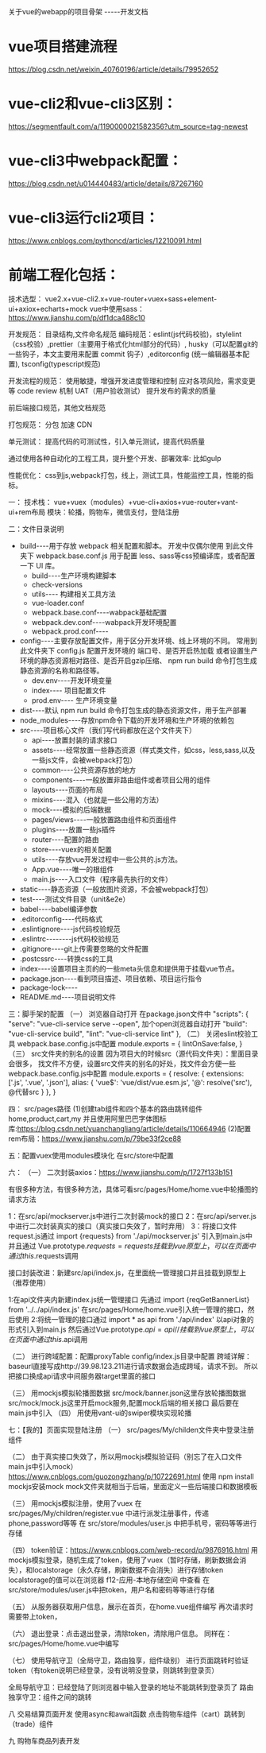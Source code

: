 关于vue的webapp的项目骨架
-----开发文档

# vue项目搭建流程 #
https://blog.csdn.net/weixin_40760196/article/details/79952652
# vue-cli2和vue-cli3区别： #
https://segmentfault.com/a/1190000021582356?utm_source=tag-newest
# vue-cli3中webpack配置： #
https://blog.csdn.net/u014440483/article/details/87267160
# vue-cli3运行cli2项目： #
https://www.cnblogs.com/pythoncd/articles/12210091.html


# 前端工程化包括： #

技术选型：
vue2.x+vue-cli2.x+vue-router+vuex+sass+element-ui+axiox+echarts+mock
vue中使用sass：https://www.jianshu.com/p/df1dca488c10

开发规范：
目录结构,文件命名规范
编码规范：eslint(js代码校验)，stylelint（css校验）,prettier（主要用于格式化html部分的代码）,
husky（可以配置git的一些钩子，本文主要用来配置 commit 钩子）,editorconfig (统一编辑器基本配置),
tsconfig(typescript规范)

开发流程的规范：
使用敏捷，增强开发进度管理和控制
应对各项风险，需求变更等
code review 机制
UAT（用户验收测试） 提升发布的需求的质量

前后端接口规范，其他文档规范

打包规范：
分包 加速 CDN

单元测试：
提高代码的可测试性，引入单元测试，提高代码质量

通过使用各种自动化的工程工具，提升整个开发、部署效率:
比如gulp

性能优化：
css到js,webpack打包，线上，测试工具，性能监控工具，性能的指标。



一： 技术栈：
vue+vuex（modules）+vue-cli+axios+vue-router+vant-ui+rem布局
模块：轮播，购物车，微信支付，登陆注册

二：文件目录说明
- build----用于存放 webpack 相关配置和脚本。
开发中仅偶尔使用 到此文件夹下 webpack.base.conf.js 
用于配置 less、sass等css预编译库，或者配置一下 UI 库。
    - build----生产环境构建脚本
    - check-versions
    - utils---- 构建相关工具方法
    - vue-loader.conf
    - webpack.base.conf----wabpack基础配置
    - webpack.dev.conf----wabpack开发环境配置
    - webpack.prod.conf----
- config----主要存放配置文件，用于区分开发环境、线上环境的不同。 
常用到此文件夹下 config.js 配置开发环境的 端口号、是否开启热加载
或者设置生产环境的静态资源相对路径、是否开启gzip压缩、
npm run build 命令打包生成静态资源的名称和路径等。
    - dev.env----开发环境变量
    - index---- 项目配置文件
    - prod.env---- 生产环境变量
- dist----默认 npm run build 命令打包生成的静态资源文件，用于生产部署
- node_modules----存放npm命令下载的开发环境和生产环境的依赖包
- src----项目核心文件（我们写代码都放在这个文件夹下）
    - api----放置封装的请求接口
    - assets----经常放置一些静态资源（样式类文件，如css，less,sass,以及一些js文件，会被webpack打包）
    - common----公共资源存放的地方
    - components----一般放置非路由组件或者项目公用的组件
    - layouts----页面的布局
    - mixins----混入（也就是一些公用的方法）
    - mock----模拟的后端数据
    - pages/views----一般放置路由组件和页面组件
    - plugins----放置一些js插件
    - router----配置的路由
    - store----vuex的相关配置
    - utils----存放vue开发过程中一些公共的.js方法。
    - App.vue----唯一的根组件
    - main.js----入口文件（程序最先执行的文件）
- static----静态资源（一般放图片资源，不会被webpack打包）
- test----测试文件目录（unit&e2e）
- babel----babel编译参数
- .editorconfig----代码格式
- .eslintignore----js代码校验规范
- .eslintrc--------js代码校验规范
- .gitignore----git上传需要忽略的文件配置
- .postcssrc----转换css的工具
- index----设置项目主页的的一些meta头信息和提供用于挂载vue节点。
- package.json----看到项目描述、项目依赖、项目运行指令
- package-lock----
- README.md----项目说明文件

三：脚手架的配置
（一）
浏览器自动打开
在package.json文件中
"scripts": {
"serve": "vue-cli-service serve --open", 加个open浏览器自动打开
"build": "vue-cli-service build",
"lint": "vue-cli-service lint"
},
（二）
关闭eslint校验工具
webpack.base.config.js中配置
module.exports = {
    lintOnSave:false,
}
（三）
src文件夹的别名的设置
因为项目大的时候src（源代码文件夹）：里面目录会很多，
找文件不方便，设置src文件夹的别名的好处，找文件会方便一些
webpack.base.config.js中配置
module.exports = {
    resolve: {
    extensions: ['.js', '.vue', '.json'],
    alias: {
    'vue$': 'vue/dist/vue.esm.js',
    '@': resolve('src'),  @代替src
    }
    },
}

四：
src/pages路径
(1)创建tab组件和四个基本的路由跳转组件home,product,cart,my
并且使用阿里巴巴字体图标库:https://blog.csdn.net/yuanchangliang/article/details/110664946
(2)配置rem布局：https://www.jianshu.com/p/79be33f2ce88

五：配置vuex使用modules模块化
在src/store中配置

六：
（一） 二次封装axios：https://www.jianshu.com/p/1727f133b151

有很多种方法，有很多种方法，具体可看src/pages/Home/home.vue中轮播图的请求方法

1：在src/api/mockserver.js中进行二次封装mock的接口
2：在src/api/server.js中进行二次封装真实的接口（真实接口失效了，暂时弃用）
3：将接口文件request.js通过 import {requests} from './api/mockserver.js' 引入到main.js中
并且通过 Vue.prototype.$requests = requests 挂载到vue原型上，可以在页面中通过this.$requests调用

接口封装改进：新建src/api/index.js，在里面统一管理接口并且挂载到原型上（推荐使用）

1:在api文件夹内新建index.js统一管理接口
先通过 import {reqGetBannerList} from '../../api/index.js' 在src/pages/Home/home.vue引入统一管理的接口，然后使用
2:将统一管理的接口通过 import * as api from './api/index' 以api对象的形式引入到main.js
然后通过Vue.prototype.$api = api // 挂载到vue原型上，可以在页面中通过this.$api调用



（二）
进行跨域配置：配置proxyTable
config/index.js目录中配置
跨域详解：
baseurl直接写成http://39.98.123.211进行请求数据会造成跨域，请求不到。
所以把接口换成api请求中间服务器target里面的接口

（三）
用mockjs模拟轮播图数据
src/mock/banner.json这里存放轮播图数据
src/mock/mock.js这里开启mock服务,配置mock后端的相关接口
最后要在main.js中引入
（四）
用使用vant-ui的swiper模块实现轮播

七：【我的】页面实现登陆注册
（一）
src/pages/My/childen文件夹中登录注册组件

（二）
由于真实接口失效了，所以用mockjs模拟验证码（别忘了在入口文件main.js中引入mock）
https://www.cnblogs.com/guozongzhang/p/10722691.html
使用 npm install mockjs安装mock
mock文件夹就相当于后端，里面定义一些后端接口和数据模板

（三）
用mockjs模拟注册，使用了vuex
在 src/pages/My/children/register.vue 中进行派发注册事件，传递phone,password等等
在 src/store/modules/user.js 中把手机号，密码等等进行存储

（四）
token验证：https://www.cnblogs.com/web-record/p/9876916.html
用mockjs模拟登录，随机生成了token，使用了vuex（暂时存储，刷新数据会消失），和localstorage（永久存储，刷新数据不会消失）进行存储token
localstorage的值可以在浏览器 f12-应用-本地存储空间 中查看
在 src/store/modules/user.js中把token，用户名和密码等等进行存储

（五）
从服务器获取用户信息，展示在首页，在home.vue组件编写
再次请求时需要带上token，

（六）
退出登录：点击退出登录，清除token，清除用户信息。
同样在：src/pages/Home/home.vue中编写


（七）
使用导航守卫（全局守卫，路由独享，组件级别）
进行页面跳转时验证token（有token说明已经登录，没有说明没登录，则跳转到登录页）

全局导航守卫：已经登陆了则浏览器中输入登录的地址不能跳转到登录页了
路由独享守卫：组件之间的跳转

八
交易结算页面开发
使用async和await函数
点击购物车组件（cart）跳转到（trade）组件

九
购物车商品列表开发











